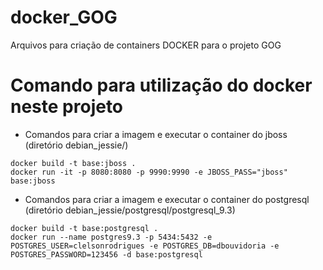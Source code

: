 # docker_GOG
Arquivos para criação de containers DOCKER para o projeto GOG

# Comando para utilização do docker neste projeto 

- Comandos para criar a imagem e executar o container do jboss (diretório debian_jessie/)

```
docker build -t base:jboss .
docker run -it -p 8080:8080 -p 9990:9990 -e JBOSS_PASS="jboss" base:jboss
```


- Comandos para criar a imagem e executar o container do postgresql (diretório debian_jessie/postgresql/postgresql_9.3)

```
docker build -t base:postgresql .
docker run --name postgres9.3 -p 5434:5432 -e POSTGRES_USER=clelsonrodrigues -e POSTGRES_DB=dbouvidoria -e POSTGRES_PASSWORD=123456 -d base:postgresql
```
